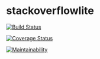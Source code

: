 # stackoverflowlite

[![Build Status](https://travis-ci.org/ThaLeprechaun/stackoverflowlite.svg?branch=feature)](https://travis-ci.org/ThaLeprechaun/stackoverflowlite)

[![Coverage Status](https://coveralls.io/repos/github/ThaLeprechaun/stackoverflowlite/badge.svg?branch=feature)](https://coveralls.io/github/ThaLeprechaun/stackoverflowlite?branch=feature)

[![Maintainability](https://api.codeclimate.com/v1/badges/c758852c094e05f4d084/maintainability)](https://codeclimate.com/github/ThaLeprechaun/stackoverflowlite/maintainability)